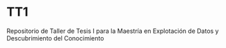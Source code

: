 # TT1
Repositorio de Taller de Tesis I para la Maestría en Explotación de Datos y Descubrimiento del Conocimiento
